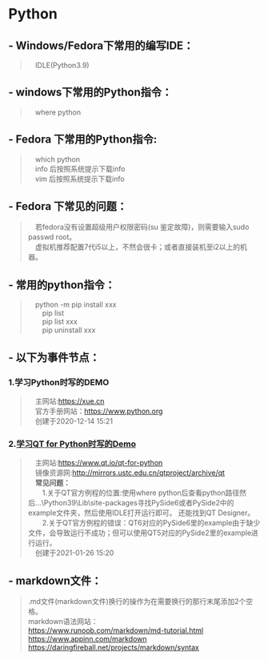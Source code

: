 # Python  
## - Windows/Fedora下常用的编写IDE：  
  > &emsp;IDLE(Python3.9)  
## - windows下常用的Python指令：  
  > &emsp;where python  
## - Fedora 下常用的Python指令:  
  > &emsp;which python  
  > &emsp;info 后按照系统提示下载info  
  > &emsp;vim  后按照系统提示下载info  
## - Fedora 下常见的问题：  
  > &emsp;若fedora没有设置超级用户权限密码(su 鉴定故障)，则需要输入sudo passwd root。  
  > &emsp;虚拟机推荐配置7代i5以上，不然会很卡；或者直接装机至i2以上的机器。  
## - 常用的python指令：  
  > &emsp;python -m pip install xxx  
  > &emsp;&emsp;pip list  
  > &emsp;&emsp;pip list  xxx  
  > &emsp;&emsp;pip uninstall xxx  
## - 以下为事件节点：  
### 1.学习Python时写的DEMO  
  > &emsp;主网站:https://xue.cn  
  > &emsp;官方手册网站：https://www.python.org  
  > &emsp;创建于2020-12-14 15:21  
### 2.[学习QT for Python时写的Demo  ][2]
  > &emsp;主网站:https://www.qt.io/qt-for-python  
  > &emsp;镜像资源网:http://mirrors.ustc.edu.cn/qtproject/archive/qt  
  > &emsp;__常见问题：__    
  > &emsp;&emsp;1.关于QT官方例程的位置:使用where python后查看python路径然后...\Python39\Lib\site-packages寻找PySide6或者PySide2中的example文件夹，然后使用IDLE打开运行即可。 还能找到QT Designer。   
  > &emsp;&emsp;2.关于QT官方例程的错误：QT6对应的PySide6里的example由于缺少文件，会导致运行不成功；但可以使用QT5对应的PySide2里的example进行运行。  
  > &emsp;创建于2021-01-26 15:20  
## - markdown文件：
> .md文件(markdown文件)换行的操作为在需要换行的那行末尾添加2个空格。  
> markdown语法网站：  
> https://www.runoob.com/markdown/md-tutorial.html  
> https://www.appinn.com/markdown  
> https://daringfireball.net/projects/markdown/syntax

[2]: https://github.com/yagukom/Python/tree/main/QT_for_Python
